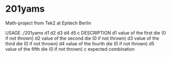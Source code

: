 # 201yams
Math-project from Tek2 at Epitech Berlin

USAGE
./201yams d1 d2 d3 d4 d5 c
DESCRIPTION
d1 value of the first die (0 if not thrown)
d2 value of the second die (0 if not thrown)
d3 value of the third die (0 if not thrown)
d4 value of the fourth die (0 if not thrown)
d5 value of the fifth die (0 if not thrown)
c expected combination
